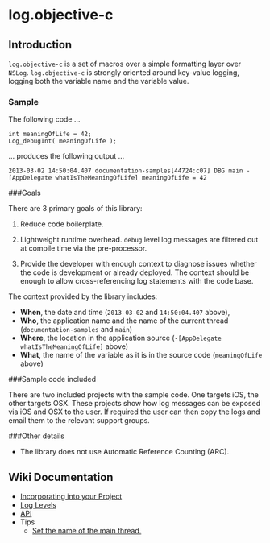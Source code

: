 log.objective-c
===

Introduction
---

`log.objective-c` is a set of macros over a simple formatting layer over `NSLog`. `log.objective-c` is strongly oriented around key-value logging, logging both the variable name and the variable value.


### Sample
The following code … 

	int meaningOfLife = 42;
	Log_debugInt( meaningOfLife );


… produces the following output  … 

	2013-03-02 14:50:04.407 documentation-samples[44724:c07] DBG main -[AppDelegate whatIsTheMeaningOfLife] meaningOfLife = 42

###Goals

There are 3 primary goals of this library:

1. Reduce code boilerplate.

1. Lightweight runtime overhead. `debug` level log messages are filtered out at compile time 
via the pre-processor.

1. Provide the developer with enough context to diagnose issues whether the code is development or already deployed. The context should be enough to allow cross-referencing log statements with the code base.


The context provided by the library includes:

* **When**, the date and time (`2013-03-02` and `14:50:04.407` above),
* **Who**, the application name and the name of the current thread (`documentation-samples` and `main`)
* **Where**, the location in the application source (`-[AppDelegate whatIsTheMeaningOfLife]` above)
* **What**, the name of the variable as it is in the source code (`meaningOfLife` above)

###Sample code included 

There are two included projects with the sample code. One targets iOS, the other targets OSX. 
These projects show how log messages can be exposed via iOS and OSX to the user. 
If required the user can then copy the logs and email them to the relevant support groups.

###Other details

* The library does not use Automatic Reference Counting (ARC).

Wiki Documentation
---

* [Incorporating into your Project](https://github.com/rlong/log.objective_c/wiki/Incorporating)
* [Log Levels](https://github.com/rlong/log.objective_c/wiki/LogLevels)
* [API](https://github.com/rlong/log.objective_c/wiki/API)
* Tips
  * [Set the name of the main thread.](https://github.com/rlong/log.objective_c/wiki/tip.SetMainThreadName)
